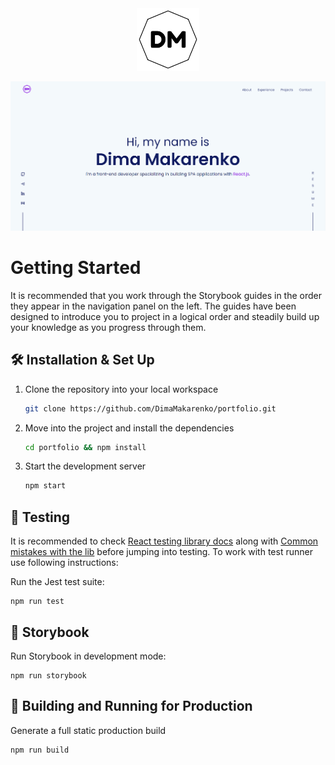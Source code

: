 <div align="center">
  <img alt="Logo" src="./src/assets/icons/logo.svg" width="100" />
</div>

<p align="center">
  <img alt="Logo" src="./src/assets/images/main.png" />
</p>

# Getting Started

It is recommended that you work through the Storybook guides in the order they appear in the navigation panel on the left. The guides have been designed to introduce you to project in a logical order and steadily build up your knowledge as you progress through them.

## 🛠 Installation & Set Up

1. Clone the repository into your local workspace

   ```sh
   git clone https://github.com/DimaMakarenko/portfolio.git
   ```

2. Move into the project and install the dependencies

    ```sh
    cd portfolio && npm install
    ```
3. Start the development server

   ```sh
   npm start
   ```


## 🧪 Testing

It is recommended to check [React testing library docs](https://testing-library.com/docs/react-testing-library/intro/) along with [Common mistakes with the lib](https://kentcdodds.com/blog/common-mistakes-with-react-testing-library) before jumping into testing.
To work with test runner use following instructions:

Run the Jest test suite:

    npm run test


## 📕 Storybook

Run Storybook in development mode:

    npm run storybook

## 🚀 Building and Running for Production

Generate a full static production build

   ```sh
   npm run build
   ```